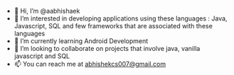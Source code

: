 - 👋 Hi, I’m @aabhishaek
- 👀 I’m interested in developing applications using these languages : Java, Javascript, SQL and few frameworks that are associated with these languages
- 🌱 I’m currently learning Android Development
- 💞️ I’m looking to collaborate on projects that involve java, vanilla javascript and SQL
- 📫 You can reach me at abhishekcs007@gmail.com

<!---
aabhishaek/aabhishaek is a ✨ special ✨ repository because its `README.md` (this file) appears on your GitHub profile.
You can click the Preview link to take a look at your changes.
--->
